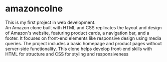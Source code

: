 # amazoncolne
This is my first project in web development.
<br>
An Amazon clone built with HTML and CSS replicates the layout and design of Amazon's website, featuring product cards, a navigation bar, and a footer. It focuses on front-end elements like responsive design using media queries. The project includes a basic homepage and product pages without server-side functionality. This clone helps develop front-end skills with HTML for structure and CSS for styling and responsiveness
